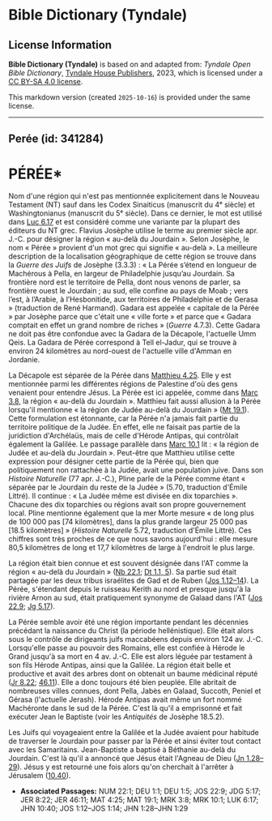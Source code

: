 # Bible Dictionary (Tyndale)

## License Information

**Bible Dictionary (Tyndale)** is based on and adapted from: _Tyndale Open Bible Dictionary_, [Tyndale House Publishers](https://tyndaleopenresources.com/), 2023, which is licensed under a [CC BY-SA 4.0 license](https://creativecommons.org/licenses/by-sa/4.0/legalcode.en).

This markdown version (created `2025-10-16`) is provided under the same license.



--------------------------------

## Perée (id: 341284)

PÉRÉE\*
=======

Nom d'une région qui n'est pas mentionnée explicitement dans le Nouveau Testament (NT) sauf dans les Codex Sinaiticus (manuscrit du 4ᵉ siècle) et Washingtonianus (manuscrit du 5ᵉ siècle). Dans ce dernier, le mot est utilisé dans [Luc 6\.17](https://ref.ly/Luke6:17) et est considéré comme une variante par la plupart des éditeurs du NT grec. Flavius Josèphe utilise le terme au premier siècle apr. J.\-C. pour désigner la région « au\-delà du Jourdain ». Selon Josèphe, le nom « Pérée » provient d'un mot grec qui signifie « au\-delà ». La meilleure description de la localisation géographique de cette région se trouve dans la *Guerre des Juifs* de Josèphe (3\.3\.3\) : « La Pérée s’étend en longueur de Machérous à Pella, en largeur de Philadelphie jusqu’au Jourdain. Sa frontière nord est le territoire de Pella, dont nous venons de parler, sa frontière ouest le Jourdain ; au sud, elle confine au pays de Moab ; vers l’est, à l’Arabie, à l’Hesbonitide, aux territoires de Philadelphie et de Gerasa » (traduction de René Harmand). Gadara est appelée « capitale de la Pérée » par Josèphe parce que c'était une « ville forte » et parce que « Gadara comptait en effet un grand nombre de riches » (*Guerre* 4\.7\.3\). Cette Gadara ne doit pas être confondue avec la Gadara de la Décapole, l'actuelle Umm Qeis. La Gadara de Pérée correspond à Tell el\-Jadur, qui se trouve à environ 24 kilomètres au nord\-ouest de l'actuelle ville d'Amman en Jordanie.

La Décapole est séparée de la Pérée dans [Matthieu 4\.25](https://ref.ly/Matt4:25). Elle y est mentionnée parmi les différentes régions de Palestine d'où des gens venaient pour entendre Jésus. La Pérée est ici appelée, comme dans [Marc 3\.8](https://ref.ly/Mark3:8), la région « au\-delà du Jourdain ». Matthieu fait aussi allusion à la Pérée lorsqu'il mentionne « la région de Judée au\-delà du Jourdain » ([Mt 19\.1](https://ref.ly/Matt19:1)). Cette formulation est étonnante, car la Pérée n'a jamais fait partie du territoire politique de la Judée. En effet, elle ne faisait pas partie de la juridiction d'Archélaüs, mais de celle d'Hérode Antipas, qui contrôlait également la Galilée. Le passage parallèle dans [Marc 10\.1](https://ref.ly/Mark10:1) lit : « la région de Judée et au\-delà du Jourdain ». Peut\-être que Matthieu utilise cette expression pour désigner cette partie de la Pérée qui, bien que politiquement non rattachée à la Judée, avait une population juive. Dans son *Histoire Naturelle* (77 apr. J.\-C.), Pline parle de la Pérée comme étant « séparée par le Jourdain du reste de la Judée » (5\.70, traduction d'Émile Littré). Il continue : « La Judée même est divisée en dix toparchies ». Chacune des dix toparchies ou régions avait son propre gouvernement local. Pline mentionne également que la mer Morte mesure « de long plus de 100 000 pas \[74 kilomètres], dans la plus grande largeur 25 000 pas \[18\.5 kilomètres] » (*Histoire Naturelle* 5\.72, traduction d'Émile Littré). Ces chiffres sont très proches de ce que nous savons aujourd'hui : elle mesure 80,5 kilomètres de long et 17,7 kilomètres de large à l'endroit le plus large.

La région était bien connue et est souvent désignée dans l'AT comme la région « au\-delà du Jourdain » ([Nb 22\.1](https://ref.ly/Num22:1); [Dt 1\.1, 5](https://ref.ly/Deut1:1,Deut1:5)). Sa partie sud était partagée par les deux tribus israélites de Gad et de Ruben ([Jos 1\.12–14](https://ref.ly/Josh1:12-Josh1:14)). La Pérée, s'étendant depuis le ruisseau Kerith au nord et presque jusqu'à la rivière Arnon au sud, était pratiquement synonyme de Galaad dans l'AT ([Jos 22\.9](https://ref.ly/Josh22:9); [Jg 5\.17](https://ref.ly/Judg5:17)).

La Pérée semble avoir été une région importante pendant les décennies précédant la naissance du Christ (la période hellénistique). Elle était alors sous le contrôle de dirigeants juifs maccabéens depuis environ 124 av. J.\-C. Lorsqu'elle passe au pouvoir des Romains, elle est confiée à Hérode le Grand jusqu'à sa mort en 4 av. J.\-C. Elle est alors léguée par testament à son fils Hérode Antipas, ainsi que la Galilée. La région était belle et productive et avait des arbres dont on obtenait un baume médicinal réputé ([Jr 8\.22](https://ref.ly/Jer8:22); [46\.11](https://ref.ly/Jer46:11)). Elle a donc toujours été bien peuplée. Elle abritait de nombreuses villes connues, dont Pella, Jabès en Galaad, Succoth, Peniel et Gérasa (l'actuelle Jerash). Hérode Antipas avait même un fort nommé Machéronte dans le sud de la Pérée. C'est là qu'il a emprisonné et fait exécuter Jean le Baptiste (voir les *Antiquités* de Josèphe 18\.5\.2\).

Les Juifs qui voyageaient entre la Galilée et la Judée avaient pour habitude de traverser le Jourdain pour passer par la Pérée et ainsi éviter tout contact avec les Samaritains. Jean\-Baptiste a baptisé à Béthanie au\-delà du Jourdain. C'est là qu'il a annoncé que Jésus était l'Agneau de Dieu ([Jn 1\.28–29](https://ref.ly/John1:28-John1:29)). Jésus y est retourné une fois alors qu'on cherchait à l'arrêter à Jérusalem ([10\.40](https://ref.ly/John10:40)).

* **Associated Passages:** NUM 22:1; DEU 1:1; DEU 1:5; JOS 22:9; JDG 5:17; JER 8:22; JER 46:11; MAT 4:25; MAT 19:1; MRK 3:8; MRK 10:1; LUK 6:17; JHN 10:40; JOS 1:12–JOS 1:14; JHN 1:28–JHN 1:29


